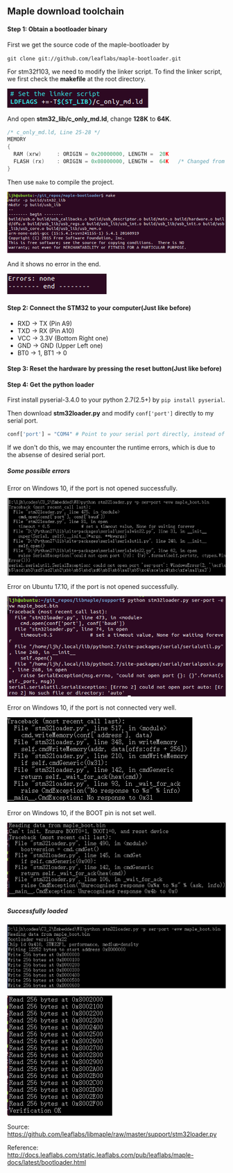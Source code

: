 ## Maple download toolchain

#### Step 1: Obtain a bootloader binary

First we get the source code of the maple-bootloader by

`git clone git://github.com/leaflabs/maple-bootloader.git`

For stm32f103, we need to modify the linker script. To find the linker script, we first check the **makefile** at the root directory.

![1525671887945](img/001.png)

And open **stm32_lib/c_only_md.ld**, change **128K** to **64K**.

```c
/* c_only_md.ld, Line 25-28 */
MEMORY
{
  RAM (xrw)     : ORIGIN = 0x20000000, LENGTH =  20K
  FLASH (rx)    : ORIGIN = 0x08000000, LENGTH =  64K   /* Changed from 128K */
}
```

Then use `make` to compile the project.

![1525672064933](img/002.png)

And it shows no error in the end.

![1525672122882](img/003.png)

#### Step 2: Connect the STM32 to your computer(Just like before)

- RXD -> TX (Pin A9)
- TXD -> RX (Pin A10)
- VCC -> 3.3V (Bottom Right one)
- GND -> GND (Upper Left one)
- BT0 -> 1, BT1 -> 0

#### Step 3: Reset the hardware by pressing the reset button(Just like before)

#### Step 4: Get the python loader

First install pyserial-3.4.0 to your python 2.7(2.5+) by `pip install pyserial`.

Then download **stm32loader.py** and modify `conf['port']` directly to my serial port.

```python
conf['port'] = "COM4" # Point to your serial port directly, instead of automatically searched
```

If we don't do this, we may encounter the runtime errors, which is due to the absense of desired serial port.

##### Some possible errors

Error on Windows 10, if the port is not opened successfully.

![1525674794318](img/004.png)

Error on Ubuntu 17.10, if the port is not opened successfully.

![1525674890424](img/005.png)

Error on Windows 10, if the port is not connected very well.

![1525675054643](img/006.png)

Error on Windows 10, if the BOOT pin is not set well.

![1525675121831](img/007.png)

##### Successfully loaded

![1525675329290](img/009.png)

![1525675289169](img/008.png)

Source: https://github.com/leaflabs/libmaple/raw/master/support/stm32loader.py

Reference: http://docs.leaflabs.com/static.leaflabs.com/pub/leaflabs/maple-docs/latest/bootloader.html